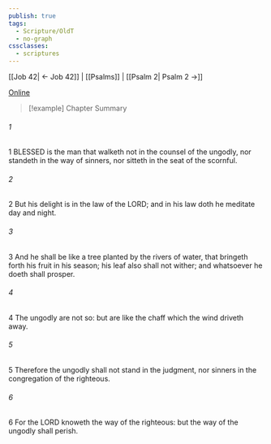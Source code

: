 ```yaml
---
publish: true
tags:
  - Scripture/OldT
  - no-graph
cssclasses:
  - scriptures
---
```

[[Job 42| ← Job 42]] | [[Psalms]] | [[Psalm 2| Psalm 2 →]]

[Online](https://churchofjesuschrist.org/study/scriptures/ot/ps/1?lang=eng)

>[!example] Chapter Summary
>
###### 1
1 BLESSED is the man that walketh not in the counsel of the ungodly, nor standeth in the way of sinners, nor sitteth in the seat of the scornful.
###### 2
2 But his delight is in the law of the LORD; and in his law doth he meditate day and night.
###### 3
3 And he shall be like a tree planted by the rivers of water, that bringeth forth his fruit in his season; his leaf also shall not wither; and whatsoever he doeth shall prosper.
###### 4
4 The ungodly are not so: but are like the chaff which the wind driveth away.
###### 5
5 Therefore the ungodly shall not stand in the judgment, nor sinners in the congregation of the righteous.
###### 6
6 For the LORD knoweth the way of the righteous: but the way of the ungodly shall perish.



